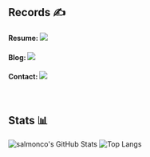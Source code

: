 ## Records ✍️
#### Resume: <a href="https://global-exhaust-9bd.notion.site/Bong-Jisu-4ee4b12b28a94975931d6d7c173a65fc?pvs=4" target="_blank"><img src="https://img.shields.io/badge/Notion-424242?style=flat&logo=Notion&logoColor=white"/></a>
#### Blog: <a href="https://blog.naver.com/xkqjsslsek80" target="_blank"><img src="https://img.shields.io/badge/Blog-03C75A?style=flat&logo=Naver&logoColor=white"/></a>
#### Contact: <a href="mailto:qhdwltn1380@gmail.com"><img src="https://img.shields.io/badge/Gmail-EA4335?style=flat-square&logo=Gmail&logoColor=white&link=mailto:qhdwltn1380@gmail.com"/></a>

<br>

## Stats 📊
![salmonco's GitHub Stats](https://github-readme-stats.vercel.app/api?username=salmonco&show_icons=true&theme=onedark)
![Top Langs](https://github-readme-stats.vercel.app/api/top-langs/?username=salmonco&layout=compact&theme=onedark)
